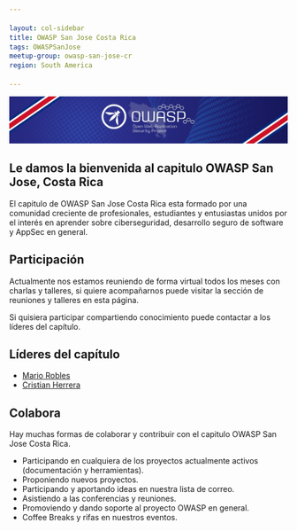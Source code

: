 ```yaml
---

layout: col-sidebar
title: OWASP San Jose Costa Rica
tags: OWASPSanJose
meetup-group: owasp-san-jose-cr
region: South America

---
```


<img src="assets/images/owasp_top.jpeg" />

## Le damos la bienvenida al capitulo OWASP San Jose, Costa Rica

El capitulo de OWASP San Jose Costa Rica esta formado por una comunidad creciente de profesionales, estudiantes y entusiastas unidos por el interés en aprender sobre ciberseguridad, desarrollo seguro de software y AppSec en general.

## Participación

Actualmente nos estamos reuniendo de forma virtual todos los meses con charlas y talleres, si quiere acompañarnos puede visitar la sección de reuniones y talleres en esta página.

Si quisiera participar compartiendo conocimiento puede contactar a los líderes del capítulo.

## Líderes del capítulo

- [Mario Robles](mario.robles@owasp.org)
- [Cristian Herrera](cristian.herrera@owasp.org)

## Colabora

Hay muchas formas de colaborar y contribuir con el capitulo OWASP San Jose Costa Rica.

- Participando en cualquiera de los proyectos actualmente activos (documentación y herramientas).
- Proponiendo nuevos proyectos.
- Participando y aportando ideas en nuestra lista de correo.
- Asistiendo a las conferencias y reuniones.
- Promoviendo y dando soporte al proyecto OWASP en general.
- Coffee Breaks y rifas en nuestros eventos.
